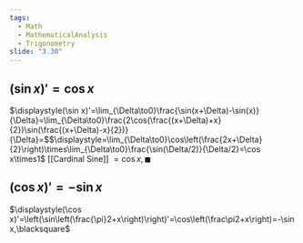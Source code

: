 ```yaml
---
tags:
  - Math
  - MathematicalAnalysis
  - Trigonometry
slide: "3.30"
---
```

## $(\sin x)'=\cos x$
$\displaystyle(\sin x)'=\lim_{\Delta\to0}\frac{\sin(x+\Delta)-\sin(x)}{\Delta}=\lim_{\Delta\to0}\frac{2\cos(\frac{(x+\Delta)+x}{2})\sin(\frac{(x+\Delta)-x}{2})}{\Delta}=$$\displaystyle=\lim_{\Delta\to0}\cos\left(\frac{2x+\Delta}{2}\right)\times\lim_{\Delta\to0}\frac{\sin(\Delta/2)}{\Delta/2}=\cos x\times1$ [[Cardinal Sine]]
$=\cos x,\blacksquare$ 
## $(\cos x)'=-\sin x$
$\displaystyle(\cos x)'=\left(\sin\left(\frac{\pi}2+x\right)\right)'=\cos\left(\frac\pi2+x\right)=-\sin x,\blacksquare$